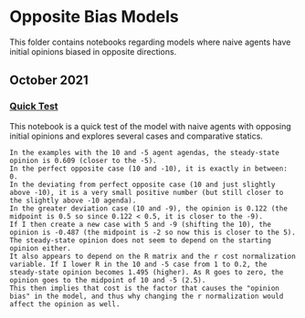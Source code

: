# Opposite Bias Models

This folder contains notebooks regarding models where naive agents have initial opinions biased in opposite directions.

## October 2021

### [Quick Test](https://github.com/jbrightuniverse/strategic_influencer_of_naive_agents/blob/main/opposite_bias/quick_test.pdf)
This notebook is a quick test of the model with naive agents with opposing initial opinions and explores several cases and comparative statics.
```
In the examples with the 10 and -5 agent agendas, the steady-state opinion is 0.609 (closer to the -5).
In the perfect opposite case (10 and -10), it is exactly in between: 0.
In the deviating from perfect opposite case (10 and just slightly above -10), it is a very small positive number (but still closer to the slightly above -10 agenda).
In the greater deviation case (10 and -9), the opinion is 0.122 (the midpoint is 0.5 so since 0.122 < 0.5, it is closer to the -9).
If I then create a new case with 5 and -9 (shifting the 10), the opinion is -0.487 (the midpoint is -2 so now this is closer to the 5).
The steady-state opinion does not seem to depend on the starting opinion either.
It also appears to depend on the R matrix and the r cost normalization variable. If I lower R in the 10 and -5 case from 1 to 0.2, the steady-state opinion becomes 1.495 (higher). As R goes to zero, the opinion goes to the midpoint of 10 and -5 (2.5).
This then implies that cost is the factor that causes the "opinion bias" in the model, and thus why changing the r normalization would affect the opinion as well.
```
